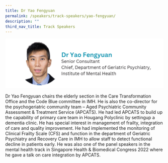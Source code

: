 ```yaml
---
title: Dr Yao Fengyuan
permalink: /speakers/track-speakers/yao-fengyuan/
description: ""
third_nav_title: Track Speakers
---
```

<div style="display: flex; flex-wrap: wrap;">
  <div style="flex-basis: 100%; max-width: 100%;">
    <img alt="track speakers 1" src="/images/SpeakersPhoto/yaofengyuan.png">
  </div>
		</div>
		
Dr Yao Fengyuan chairs the elderly section in the Care Transformation Office and the Code Blue committee in IMH. He is also the co-director for the psychogeriatric community team – Aged Psychiatric Community Assessment &amp; Treatment Service (APCATS). He had led APCATS to build up the capability of primary care team in Hougang Polyclinic by settingup a dementia clinic. He has special interest in management of frailty, integration of care and quality improvement. He had implemented the monitoring of Clinical Frailty Scale (CFS) and function in the department of Geriatric Psychiatry and Recovery Care in IMH to allow staff to detect functional decline in patients early. He was also one of the panel speakers in the mental health track in Singapore Health &amp; Biomedical Congress 2022 where he gave a talk on care integration by APCATS.